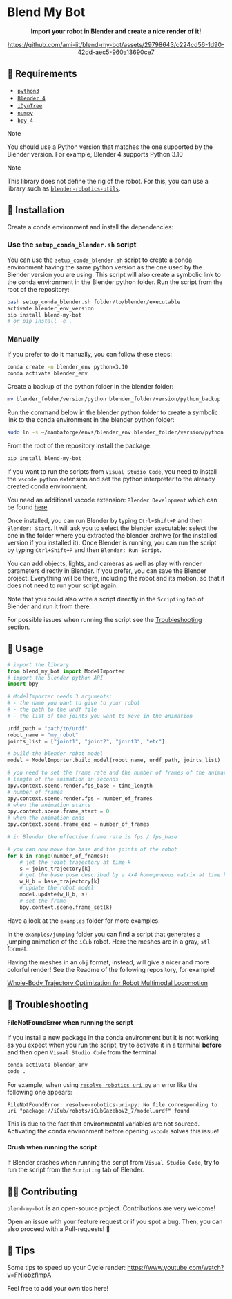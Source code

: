 # Blend My Bot

<div align="center">

**Import your robot in Blender and create a nice render of it!**

<https://github.com/ami-iit/blend-my-bot/assets/29798643/c224cd56-1d90-42dd-aec5-960a13690ce7>

</div>

## 🐍 Requirements

- [`python3`](<https://wiki.python.org/moin/BeginnersGuide>)
- [`Blender 4`](<https://www.blender.org/download/>)
- [`iDynTree`](<https://github.com/robotology/idyntree>)
- [`numpy`](<https://numpy.org/>)
- [`bpy 4`](<https://pypi.org/project/bpy/>)

> [!NOTE]
> You should use a Python version that matches the one supported by the Blender version.
> For example, Blender 4 supports Python 3.10

> [!NOTE]
> This library does not define the rig of the robot. For this, you can use a library such as [`blender-robotics-utils`](https://github.com/robotology/blender-robotics-utils).

## 💾 Installation

Create a conda environment and install the dependencies:

### Use the `setup_conda_blender.sh` script

You can use the `setup_conda_blender.sh` script to create a conda environment having the same python version as the one used by the Blender version you are using. This script will also create a symbolic link to the conda environment in the Blender python folder. Run the script from the root of the repository:

```bash
bash setup_conda_blender.sh folder/to/blender/executable
activate blender_env_version
pip install blend-my-bot
# or pip install -e .
```

### Manually

If you prefer to do it manually, you can follow these steps:

```bash
conda create -n blender_env python=3.10
conda activate blender_env
```

Create a backup of the python folder in the blender folder:

```bash
mv blender_folder/version/python blender_folder/version/python_backup
```

Run the command below in the blender python folder to create a symbolic link to the conda environment in the blender python folder:

```bash
sudo ln -s ~/mambaforge/envs/blender_env blender_folder/version/python
```

From the root of the repository install the package:

```bash
pip install blend-my-bot
```

If you want to run the scripts from `Visual Studio Code`, you need to install the `vscode python` extension and set the python interpreter to the already created conda environment.

You need an additional vscode extension: `Blender Development` which can be found [here](https://marketplace.visualstudio.com/items?itemName=JacquesLucke.blender-development).

Once installed, you can run Blender by typing `Ctrl+Shift+P` and then `Blender: Start`. It will ask you to select the blender executable: select the one in the folder where you extracted the blender archive (or the installed version if you installed it). Once Blender is running, you can run the script by typing `Ctrl+Shift+P` and then `Blender: Run Script`.

You can add objects, lights, and cameras as well as play with render parameters directly in Blender.
If you prefer, you can save the Blender project. Everything will be there, including the robot and its motion, so that it does not need to run your script again.

Note that you could also write a script directly in the `Scripting` tab of Blender and run it from there.

For possible issues when running the script see the [Troubleshooting](#troubleshooting) section.

## 🚀 Usage

```python
# import the library
from blend_my_bot import ModelImporter
# import the blender python API
import bpy

# ModelImporter needs 3 arguments:
# - the name you want to give to your robot
# - the path to the urdf file
# - the list of the joints you want to move in the animation

urdf_path = "path/to/urdf"
robot_name = "my_robot"
joints_list = ["joint1", "joint2", "joint3", "etc"]

# build the blender robot model
model = ModelImporter.build_model(robot_name, urdf_path, joints_list)

# you need to set the frame rate and the number of frames of the animation
# length of the animation in seconds
bpy.context.scene.render.fps_base = time_length
# number of frames
bpy.context.scene.render.fps = number_of_frames
# when the animation starts
bpy.context.scene.frame_start = 0
# when the animation ends
bpy.context.scene.frame_end = number_of_frames

# in Blender the effective frame rate is fps / fps_base

# you can now move the base and the joints of the robot
for k in range(number_of_frames):
    # jet the joint trajectory at time k
    s = joint_trajectory[k]
    # get the base pose described by a 4x4 homogeneous matrix at time k
    w_H_b = base_trajectory[k]
    # update the robot model
    model.update(w_H_b, s)
    # set the frame
    bpy.context.scene.frame_set(k)
```

Have a look at the `examples` folder for more examples.

In the `examples/jumping` folder you can find a script that generates a jumping animation of the `iCub` robot. Here the meshes are in a gray, `stl` format.

Having the meshes in an `obj` format, instead, will give a nicer and more colorful render! See the Readme of the following repository, for example!

[Whole-Body Trajectory Optimization for Robot Multimodal Locomotion](<https://github.com/ami-iit/paper_lerario_2022_humanoids_planning-multimodal-locomotion>)

## 🦿 Troubleshooting

#### FileNotFoundError when running the script

If you install a new package in the conda environment but it is not working as you expect when you run the script, try to activate it in a terminal **before** and then open `Visual Studio Code` from the terminal:

```bash
conda activate blender_env
code .
```

For example, when using [`resolve_robotics_uri_py`](https://github.com/ami-iit/resolve-robotics-uri-py) an error like the following one appears:

```
FileNotFoundError: resolve-robotics-uri-py: No file corresponding to uri "package://iCub/robots/iCubGazeboV2_7/model.urdf" found
```

This is due to the fact that environmental variables are not sourced. Activating the conda environment before opening `vscode` solves this issue!

#### Crush when running the script

If Blender crashes when running the script from `Visual Studio Code`, try to run the script from the `Scripting` tab of Blender.

## 🦸‍♂️ Contributing

`blend-my-bot` is an open-source project. Contributions are very welcome!

Open an issue with your feature request or if you spot a bug. Then, you can also proceed with a Pull-requests! 🚀

## 📝 Tips

Some tips to speed up your Cycle render:
<https://www.youtube.com/watch?v=FNiobzflmpA>

Feel free to add your own tips here!
